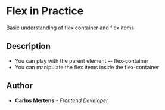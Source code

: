 # Flex in Practice

Basic understanding of flex container and flex items

## Description

* You can play with the parent element -- flex-container
* You can manipulate the flex items inside the flex-container

## Author

- **Carlos Mertens** - _Frontend Developer_
